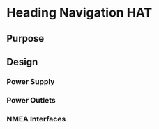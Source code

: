 # Heading Navigation HAT

## Purpose

## Design

### Power Supply

### Power Outlets

### NMEA Interfaces
